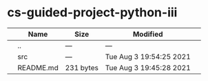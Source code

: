 # cs-guided-project-python-iii

<table><thead><tr class="header"><th></th><th>Name</th><th>Size</th><th>Modified</th><th></th></tr></thead><tbody><tr class="odd"><td></td><td><span class="goup">..</span></td><td>—</td><td>—</td><td></td></tr><tr class="even"><td></td><td><span class="name">src</span></td><td>—</td><td>Tue Aug 3 19:54:25 2021</td><td></td></tr><tr class="odd"><td></td><td><span class="name">README.md</span></td><td>231 bytes</td><td>Tue Aug 3 19:45:28 2021</td><td></td></tr></tbody></table>
